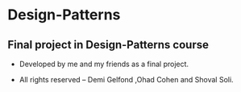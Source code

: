 # Design-Patterns

## Final project in Design-Patterns course


- Developed by me and my friends as a final project.

- All rights reserved – Demi Gelfond ,Ohad Cohen and Shoval Soli.
